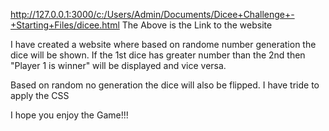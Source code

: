 http://127.0.0.1:3000/c:/Users/Admin/Documents/Dicee+Challenge+-+Starting+Files/dicee.html 
The Above is the Link to the website

I have created a website where based on randome number generation the dice will be shown. If the 1st dice has greater number than the 2nd then "Player 1 is winner" will be displayed and vice versa.

Based on random no generation the dice will also be flipped. I have tride to apply the CSS

I hope you enjoy the Game!!!
